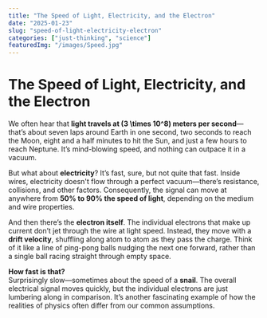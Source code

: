 ```yaml
---
title: "The Speed of Light, Electricity, and the Electron"
date: "2025-01-23"
slug: "speed-of-light-electricity-electron"
categories: ["just-thinking", "science"]
featuredImg: "/images/Speed.jpg"
---
```


# The Speed of Light, Electricity, and the Electron

We often hear that **light travels at \(3 \times 10^8\) meters per second**—that’s about seven laps around Earth in one second, two seconds to reach the Moon, eight and a half minutes to hit the Sun, and just a few hours to reach Neptune. It’s mind-blowing speed, and nothing can outpace it in a vacuum.

But what about **electricity**? It’s fast, sure, but not quite that fast. Inside wires, electricity doesn't flow through a perfect vacuum—there’s resistance, collisions, and other factors. Consequently, the signal can move at anywhere from **50% to 90% the speed of light**, depending on the medium and wire properties.

And then there’s the **electron itself**. The individual electrons that make up current don’t jet through the wire at light speed. Instead, they move with a **drift velocity**, shuffling along atom to atom as they pass the charge. Think of it like a line of ping-pong balls nudging the next one forward, rather than a single ball racing straight through empty space.

**How fast is that?**  
Surprisingly slow—sometimes about the speed of a **snail**. The overall electrical signal moves quickly, but the individual electrons are just lumbering along in comparison. It’s another fascinating example of how the realities of physics often differ from our common assumptions.